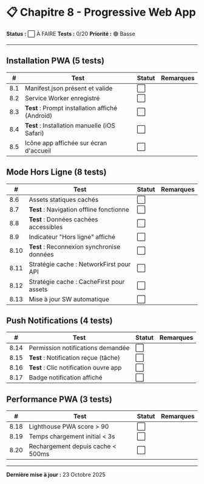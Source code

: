 # 📋 Chapitre 8 - Progressive Web App

**Status :** ⬜ À FAIRE
**Tests :** 0/20
**Priorité :** 🟢 Basse

---

## Installation PWA (5 tests)

| # | Test | Statut | Remarques |
|---|------|--------|-----------|
| 8.1 | Manifest.json présent et valide | ⬜ |  |
| 8.2 | Service Worker enregistré | ⬜ |  |
| 8.3 | **Test** : Prompt installation affiché (Android) | ⬜ |  |
| 8.4 | **Test** : Installation manuelle (iOS Safari) | ⬜ |  |
| 8.5 | Icône app affichée sur écran d'accueil | ⬜ |  |

## Mode Hors Ligne (8 tests)

| # | Test | Statut | Remarques |
|---|------|--------|-----------|
| 8.6 | Assets statiques cachés | ⬜ |  |
| 8.7 | **Test** : Navigation offline fonctionne | ⬜ |  |
| 8.8 | **Test** : Données cachées accessibles | ⬜ |  |
| 8.9 | Indicateur "Hors ligne" affiché | ⬜ |  |
| 8.10 | **Test** : Reconnexion synchronise données | ⬜ |  |
| 8.11 | Stratégie cache : NetworkFirst pour API | ⬜ |  |
| 8.12 | Stratégie cache : CacheFirst pour assets | ⬜ |  |
| 8.13 | Mise à jour SW automatique | ⬜ |  |

## Push Notifications (4 tests)

| # | Test | Statut | Remarques |
|---|------|--------|-----------|
| 8.14 | Permission notifications demandée | ⬜ |  |
| 8.15 | **Test** : Notification reçue (tâche) | ⬜ |  |
| 8.16 | **Test** : Clic notification ouvre app | ⬜ |  |
| 8.17 | Badge notification affiché | ⬜ |  |

## Performance PWA (3 tests)

| # | Test | Statut | Remarques |
|---|------|--------|-----------|
| 8.18 | Lighthouse PWA score > 90 | ⬜ |  |
| 8.19 | Temps chargement initial < 3s | ⬜ |  |
| 8.20 | Rechargement depuis cache < 500ms | ⬜ |  |

---

**Dernière mise à jour :** 23 Octobre 2025
